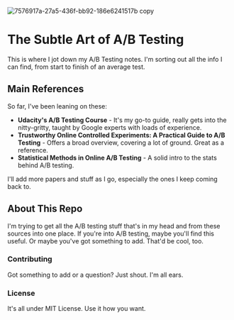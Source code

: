 
![7576917a-27a5-436f-bb92-186e6241517b copy](https://github.com/alinemsm/The-Subtle-Art-of-AB-Testing/assets/4826198/a17ad1e8-ec90-4a48-b455-82f2e4e1b6c7)

# The Subtle Art of A/B Testing

This is where I jot down my A/B Testing notes. I'm sorting out all the info I can find, from start to finish of an average test.

## Main References

So far, I've been leaning on these:

- **Udacity's A/B Testing Course** - It's my go-to guide, really gets into the nitty-gritty, taught by Google experts with loads of experience.
- **Trustworthy Online Controlled Experiments: A Practical Guide to A/B Testing** - Offers a broad overview, covering a lot of ground. Great as a reference.
- **Statistical Methods in Online A/B Testing** - A solid intro to the stats behind A/B testing. 

I'll add more papers and stuff as I go, especially the ones I keep coming back to.

## About This Repo

I'm trying to get all the A/B testing stuff that's in my head and from these sources into one place. If you're into A/B testing, maybe you'll find this useful. Or maybe you've got something to add. That'd be cool, too.

### Contributing

Got something to add or a question? Just shout. I'm all ears.

### License

It's all under MIT License. Use it how you want.
